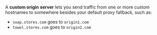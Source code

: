 A **custom origin server** lets you send traffic from one or more custom hostnames to somewhere besides your default proxy fallback, such as:

- `soap.stores.com` goes to `origin1.com` 
- `towel.stores.com` goes to `origin2.com`
